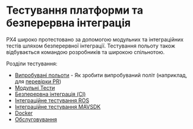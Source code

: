 # Тестування платформи та безперервна інтеграція

PX4 широко протестовано за допомогою модульних та інтеграційних тестів шляхом безперервної інтеграції. Тестування польоту також відбувається командою розробників та широкою спільнотою.

Розділи тестування:

- [Випробувані польоти](../test_and_ci/test_flights.md) - Як зробити випробуваний політ (наприклад, для [перевірки PR](../contribute/code.md#pull-requests))
- [Модульні Тести](../test_and_ci/unit_tests.md)
- [Безперервна інтеграція (CI)](../test_and_ci/continous_integration.md)
- [Інтеграційне тестування ROS](../test_and_ci/integration_testing.md)
- [Інтеграційне тестування MAVSDK](../test_and_ci/integration_testing_mavsdk.md)
- [Docker](../test_and_ci/docker.md)
- [Обслуговування](../test_and_ci/maintenance.md)
